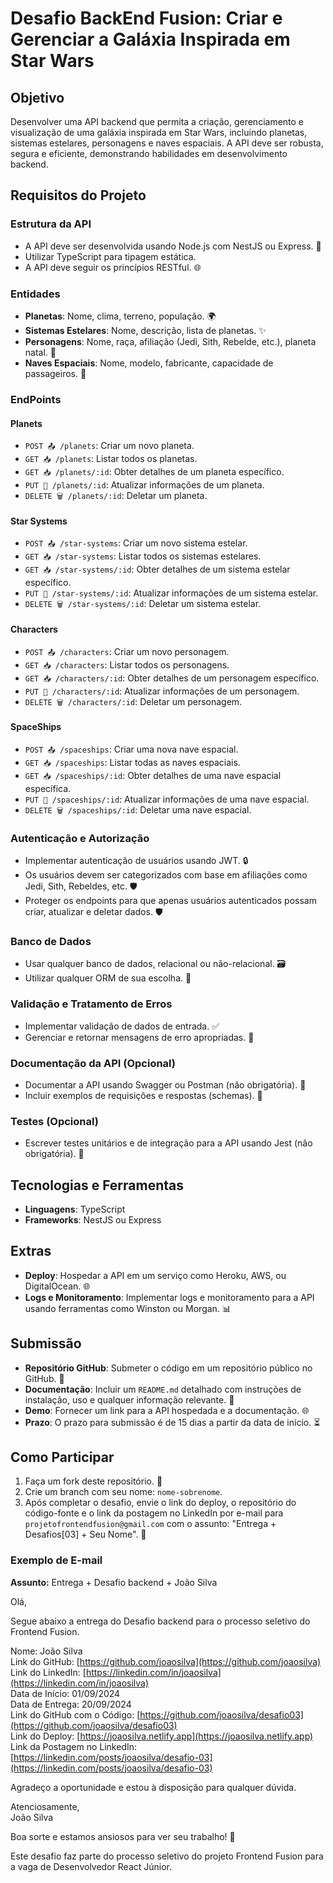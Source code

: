 # Desafio BackEnd Fusion: Criar e Gerenciar a Galáxia Inspirada em Star Wars

## Objetivo

Desenvolver uma API backend que permita a criação, gerenciamento e visualização de uma galáxia inspirada em Star Wars, incluindo planetas, sistemas estelares, personagens e naves espaciais. A API deve ser robusta, segura e eficiente, demonstrando habilidades em desenvolvimento backend.

## Requisitos do Projeto

### Estrutura da API

- A API deve ser desenvolvida usando Node.js com NestJS ou Express. 🚀
- Utilizar TypeScript para tipagem estática.
- A API deve seguir os princípios RESTful. 🌐

### Entidades

- **Planetas**: Nome, clima, terreno, população. 🌍
- **Sistemas Estelares**: Nome, descrição, lista de planetas. ✨
- **Personagens**: Nome, raça, afiliação (Jedi, Sith, Rebelde, etc.), planeta natal. 🦸
- **Naves Espaciais**: Nome, modelo, fabricante, capacidade de passageiros. 🚀

### EndPoints

#### Planets

- `POST 📤 /planets`: Criar um novo planeta.
- `GET 📥 /planets`: Listar todos os planetas.
- `GET 📥 /planets/:id`: Obter detalhes de um planeta específico.
- `PUT 🔄 /planets/:id`: Atualizar informações de um planeta.
- `DELETE 🗑 /planets/:id`: Deletar um planeta.

#### Star Systems

- `POST 📤 /star-systems`: Criar um novo sistema estelar.
- `GET 📥 /star-systems`: Listar todos os sistemas estelares.
- `GET 📥 /star-systems/:id`: Obter detalhes de um sistema estelar específico.
- `PUT 🔄 /star-systems/:id`: Atualizar informações de um sistema estelar.
- `DELETE 🗑 /star-systems/:id`: Deletar um sistema estelar.

#### Characters

- `POST 📤 /characters`: Criar um novo personagem.
- `GET 📥 /characters`: Listar todos os personagens.
- `GET 📥 /characters/:id`: Obter detalhes de um personagem específico.
- `PUT 🔄 /characters/:id`: Atualizar informações de um personagem.
- `DELETE 🗑 /characters/:id`: Deletar um personagem.

#### SpaceShips

- `POST 📤 /spaceships`: Criar uma nova nave espacial.
- `GET 📥 /spaceships`: Listar todas as naves espaciais.
- `GET 📥 /spaceships/:id`: Obter detalhes de uma nave espacial específica.
- `PUT 🔄 /spaceships/:id`: Atualizar informações de uma nave espacial.
- `DELETE 🗑 /spaceships/:id`: Deletar uma nave espacial.

### Autenticação e Autorização

- Implementar autenticação de usuários usando JWT. 🔒
- Os usuários devem ser categorizados com base em afiliações como Jedi, Sith, Rebeldes, etc. 🛡️
- Proteger os endpoints para que apenas usuários autenticados possam criar, atualizar e deletar dados. 🛡️

### Banco de Dados

- Usar qualquer banco de dados, relacional ou não-relacional. 🗃️
- Utilizar qualquer ORM de sua escolha. 🔄

### Validação e Tratamento de Erros

- Implementar validação de dados de entrada. ✅
- Gerenciar e retornar mensagens de erro apropriadas. 🚫

### Documentação da API (Opcional)

- Documentar a API usando Swagger ou Postman (não obrigatória). 📜
- Incluir exemplos de requisições e respostas (schemas). 📝

### Testes (Opcional)

- Escrever testes unitários e de integração para a API usando Jest (não obrigatória). 🧪

## Tecnologias e Ferramentas

- **Linguagens**: TypeScript
- **Frameworks**: NestJS ou Express

## Extras

- **Deploy**: Hospedar a API em um serviço como Heroku, AWS, ou DigitalOcean. 🌐
- **Logs e Monitoramento**: Implementar logs e monitoramento para a API usando ferramentas como Winston ou Morgan. 📊

## Submissão

- **Repositório GitHub**: Submeter o código em um repositório público no GitHub. 📂
- **Documentação**: Incluir um `README.md` detalhado com instruções de instalação, uso e qualquer informação relevante. 📝
- **Demo**: Fornecer um link para a API hospedada e a documentação. 🌐
- **Prazo**: O prazo para submissão é de 15 dias a partir da data de início. ⏳

## Como Participar

1. Faça um fork deste repositório. 🍴
2. Crie um branch com seu nome: `nome-sobrenome`.
3. Após completar o desafio, envie o link do deploy, o repositório do código-fonte e o link da postagem no LinkedIn por e-mail para `projetofrontendfusion@gmail.com` com o assunto: "Entrega + Desafios[03] + Seu Nome". 📧

### Exemplo de E-mail

**Assunto:** Entrega + Desafio backend + João Silva

Olá,

Segue abaixo a entrega do Desafio backend para o processo seletivo do Frontend Fusion.

Nome: João Silva  
Link do GitHub: [https://github.com/joaosilva](https://github.com/joaosilva)  
Link do LinkedIn: [https://linkedin.com/in/joaosilva](https://linkedin.com/in/joaosilva)  
Data de Início: 01/09/2024  
Data de Entrega: 20/09/2024  
Link do GitHub com o Código: [https://github.com/joaosilva/desafio03](https://github.com/joaosilva/desafio03)  
Link do Deploy: [https://joaosilva.netlify.app](https://joaosilva.netlify.app)  
Link da Postagem no LinkedIn: [https://linkedin.com/posts/joaosilva/desafio-03](https://linkedin.com/posts/joaosilva/desafio-03)  

Agradeço a oportunidade e estou à disposição para qualquer dúvida.

Atenciosamente,  
João Silva

Boa sorte e estamos ansiosos para ver seu trabalho! 🚀

Este desafio faz parte do processo seletivo do projeto Frontend Fusion para a vaga de Desenvolvedor React Júnior.
